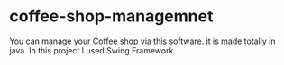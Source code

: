# coffee-shop-managemnet
You can manage your Coffee shop via this software. it is made totally in java. In this project I used Swing Framework.
